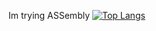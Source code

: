 Im trying ASSembly
[![Top Langs](https://github-readme-stats.vercel.app/api/top-langs/?username=NukeNova&layout=donut)](https://github.com/anuraghazra/github-readme-stats)
